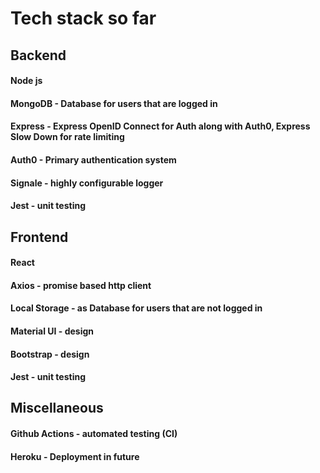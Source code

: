 # Tech stack so far

## Backend

#### Node js

#### MongoDB - Database for users that are logged in

#### Express - Express OpenID Connect for Auth along with Auth0, Express Slow Down for rate limiting

#### Auth0 - Primary authentication system

#### Signale - highly configurable logger

#### Jest - unit testing

## Frontend

#### React

#### Axios - promise based http client

#### Local Storage - as Database for users that are not logged in

#### Material UI - design

#### Bootstrap - design

#### Jest - unit testing

## Miscellaneous

#### Github Actions - automated testing (CI)

#### Heroku - Deployment in future